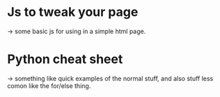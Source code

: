 # Js to tweak your page
-> some basic js for using in a simple html page.

# Python cheat sheet
-> something like quick examples of the normal stuff,
and also stuff less comon like the for/else thing.